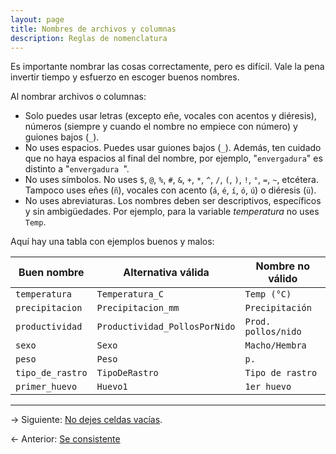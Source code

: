```yaml
---
layout: page
title: Nombres de archivos y columnas
description: Reglas de nomenclatura
---
```


Es importante nombrar las cosas correctamente, pero es difícil. Vale la pena invertir tiempo y esfuerzo en escoger buenos nombres.

Al nombrar archivos o columnas:

- Solo puedes usar letras (excepto eñe, vocales con acentos y diéresis), números (siempre y cuando el nombre no empiece con número) y guiones bajos (`_`).
- No uses espacios. Puedes usar guiones bajos (`_`). Además, ten cuidado que no haya espacios al final del nombre, por ejemplo, "`envergadura`" es distinto a "`envergadura `".
- No uses símbolos. No uses `$`, `@`, `%`, `#`, `&`, `+`, `*`, `^`, `/`, `(`, `)`, `!`, `°`, `=`, `~`, etcétera. Tampoco uses eñes (`ñ`), vocales con acento (`á`, `é`, `í`, `ó`, `ú`) o diéresis (`ü`).
- No uses abreviaturas. Los nombres deben ser descriptivos, específicos y sin ambigüedades. Por ejemplo, para la variable *temperatura* no uses `Temp`.

Aquí hay una tabla con ejemplos buenos y malos:

**Buen nombre**  | **Alternativa válida**        | **Nombre no válido**
-----------------|-------------------------------|---------------------
`temperatura`    | `Temperatura_C`               | `Temp (°C)`
`precipitacion`  | `Precipitacion_mm`            | `Precipitación`
`productividad`  | `Productividad_PollosPorNido` | `Prod. pollos/nido`
`sexo`           | `Sexo`                        | `Macho/Hembra`
`peso`           | `Peso`                        | `p.`
`tipo_de_rastro` | `TipoDeRastro`                | `Tipo de rastro`
`primer_huevo`   | `Huevo1`                      | `1er huevo`

---

&rarr; Siguiente: [No dejes celdas vacías](celdas_vacias.html).

&larr; Anterior: [Se consistente](consistencia.html)
